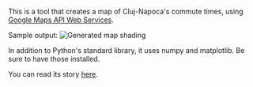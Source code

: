 This is a tool that creates a map of Cluj-Napoca's commute times, using [Google Maps API Web Services](https://developers.google.com/maps/documentation/webservices/).

Sample output: ![Generated map shading](http://i.imgur.com/JnCosbz.jpg)

In addition to Python's standard library, it uses numpy and matplotlib. Be sure to have those installed.

You can read its story [here](http://autoencoder.blogspot.ro/2014/04/wonders-of-google-maps-api.html).
